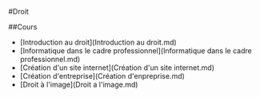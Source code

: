#Droit

##Cours

- [Introduction au droit](Introduction au droit.md)
- [Informatique dans le cadre professionnel](Informatique dans le cadre professionnel.md)
- [Création d'un site internet](Création d'un site internet.md)
- [Création d'entreprise](Création d'enpreprise.md)
- [Droit à l'image](Droit a l'image.md)
